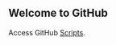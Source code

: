 ## Welcome to GitHub
  
  <p>Access GitHub <a href="https://github.com/gvariscooliveira/scripts/" target="_blank" rel="noopener noreferrer">Scripts</a>.</p>
